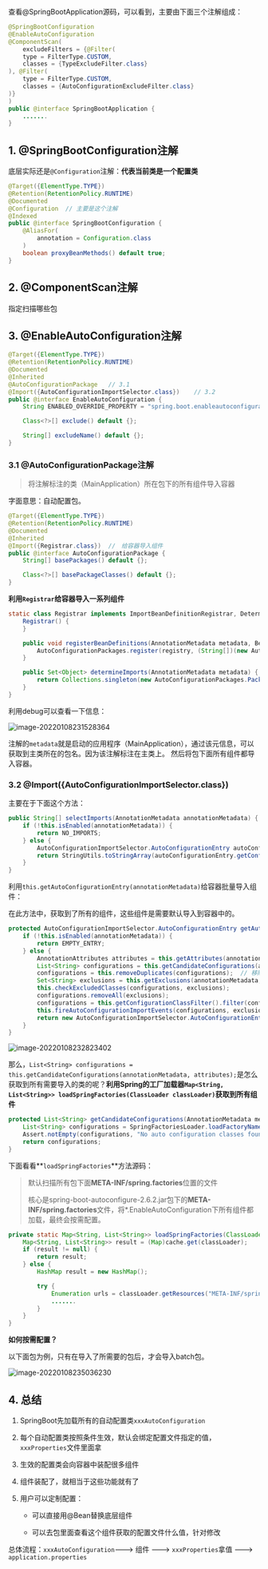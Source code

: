 查看@SpringBootApplication源码，可以看到，主要由下面三个注解组成：

```java
@SpringBootConfiguration
@EnableAutoConfiguration
@ComponentScan(
    excludeFilters = {@Filter(
    type = FilterType.CUSTOM,
    classes = {TypeExcludeFilter.class}
), @Filter(
    type = FilterType.CUSTOM,
    classes = {AutoConfigurationExcludeFilter.class}
)}
)
public @interface SpringBootApplication {
    .......
}
```

## 1. @SpringBootConfiguration注解

底层实际还是`@Configuration`注解：**代表当前类是一个配置类**

```java
@Target({ElementType.TYPE})
@Retention(RetentionPolicy.RUNTIME)
@Documented
@Configuration  // 主要是这个注解
@Indexed
public @interface SpringBootConfiguration {
    @AliasFor(
        annotation = Configuration.class
    )
    boolean proxyBeanMethods() default true;
}
```

## 2. @ComponentScan注解

指定扫描哪些包

## 3. @EnableAutoConfiguration注解

```java
@Target({ElementType.TYPE})
@Retention(RetentionPolicy.RUNTIME)
@Documented
@Inherited
@AutoConfigurationPackage	// 3.1
@Import({AutoConfigurationImportSelector.class})	// 3.2
public @interface EnableAutoConfiguration {
    String ENABLED_OVERRIDE_PROPERTY = "spring.boot.enableautoconfiguration";

    Class<?>[] exclude() default {};

    String[] excludeName() default {};
}
```

### 3.1 @AutoConfigurationPackage注解

> 将注解标注的类（MainApplication）所在包下的所有组件导入容器

字面意思：自动配置包。

```java
@Target({ElementType.TYPE})
@Retention(RetentionPolicy.RUNTIME)
@Documented
@Inherited
@Import({Registrar.class})	//　给容器导入组件
public @interface AutoConfigurationPackage {
    String[] basePackages() default {};

    Class<?>[] basePackageClasses() default {};
}
```

**利用`Registrar`给容器导入一系列组件**

```java
static class Registrar implements ImportBeanDefinitionRegistrar, DeterminableImports {
    Registrar() {
    }

    public void registerBeanDefinitions(AnnotationMetadata metadata, BeanDefinitionRegistry registry) {
        AutoConfigurationPackages.register(registry, (String[])(new AutoConfigurationPackages.PackageImports(metadata)).getPackageNames().toArray(new String[0]));
    }

    public Set<Object> determineImports(AnnotationMetadata metadata) {
        return Collections.singleton(new AutoConfigurationPackages.PackageImports(metadata));
    }
}
```

利用debug可以查看一下信息：

![image-20220108231528364](https://s2.loli.net/2022/07/31/C45pMbozcs3Ojwi.png)

注解的`metadata`就是启动的应用程序（MainApplication），通过该元信息，可以获取到主类所在的包名。因为该注解标注在主类上。 然后将包下面所有组件都导入容器。

### 3.2 @Import({AutoConfigurationImportSelector.class})

主要在于下面这个方法：

```java
public String[] selectImports(AnnotationMetadata annotationMetadata) {
    if (!this.isEnabled(annotationMetadata)) {
        return NO_IMPORTS;
    } else {
        AutoConfigurationImportSelector.AutoConfigurationEntry autoConfigurationEntry = this.getAutoConfigurationEntry(annotationMetadata);
        return StringUtils.toStringArray(autoConfigurationEntry.getConfigurations());
    }
}
```

利用`this.getAutoConfigurationEntry(annotationMetadata)`给容器批量导入组件：

在此方法中，获取到了所有的组件，这些组件是需要默认导入到容器中的。

```java
protected AutoConfigurationImportSelector.AutoConfigurationEntry getAutoConfigurationEntry(AnnotationMetadata annotationMetadata) {
    if (!this.isEnabled(annotationMetadata)) {
        return EMPTY_ENTRY;
    } else {
        AnnotationAttributes attributes = this.getAttributes(annotationMetadata);
        List<String> configurations = this.getCandidateConfigurations(annotationMetadata, attributes); // 获取所有需要导入容器的配置类
        configurations = this.removeDuplicates(configurations);  // 移除重复的配置
        Set<String> exclusions = this.getExclusions(annotationMetadata, attributes);
        this.checkExcludedClasses(configurations, exclusions);
        configurations.removeAll(exclusions);
        configurations = this.getConfigurationClassFilter().filter(configurations);
        this.fireAutoConfigurationImportEvents(configurations, exclusions);
        return new AutoConfigurationImportSelector.AutoConfigurationEntry(configurations, exclusions);
    }
}
```

![image-20220108232823402](https://raw.githubusercontent.com/Floweryu/typora-img/main/img/202201082328906.png)

那么，`List<String> configurations = this.getCandidateConfigurations(annotationMetadata, attributes);`是怎么获取到所有需要导入的类的呢？**利用Spring的工厂加载器`Map<String, List<String>> loadSpringFactories(ClassLoader classLoader)`获取到所有组件**

```java
protected List<String> getCandidateConfigurations(AnnotationMetadata metadata, AnnotationAttributes attributes) {
    List<String> configurations = SpringFactoriesLoader.loadFactoryNames(this.getSpringFactoriesLoaderFactoryClass(), this.getBeanClassLoader());
    Assert.notEmpty(configurations, "No auto configuration classes found in META-INF/spring.factories. If you are using a custom packaging, make sure that file is correct.");
    return configurations;
}
```

下面看看**`loadSpringFactories`**方法源码：

> 默认扫描所有包下面**META-INF/spring.factories**位置的文件
>
> 核心是spring-boot-autoconfigure-2.6.2.jar包下的**META-INF/spring.factories**文件，将*.EnableAutoConfiguration下所有组件都加载，最终会按需配置。

```java
private static Map<String, List<String>> loadSpringFactories(ClassLoader classLoader) {
    Map<String, List<String>> result = (Map)cache.get(classLoader);
    if (result != null) {
        return result;
    } else {
        HashMap result = new HashMap();

        try {
            Enumeration urls = classLoader.getResources("META-INF/spring.factories"); // 默认扫描该系统所有包下此文件
            .......
        }
    }
}
```

**如何按需配置？**

以下面包为例，只有在导入了所需要的包后，才会导入batch包。

![image-20220108235036230](https://raw.githubusercontent.com/Floweryu/typora-img/main/img/202201082350379.png)

## 4. 总结

1. SpringBoot先加载所有的自动配置类`xxxAutoConfiguration`

2. 每个自动配置类按照条件生效，默认会绑定配置文件指定的值，`xxxProperties`文件里面拿

3. 生效的配置类会向容器中装配很多组件

4. 组件装配了，就相当于这些功能就有了

5. 用户可以定制配置：

   - 可以直接用@Bean替换底层组件

   - 可以去包里面查看这个组件获取的配置文件什么值，针对修改

总体流程：`xxxAutoConfiguration`---> 组件 ---> `xxxProperties`拿值 ---> `application.properties`

 
